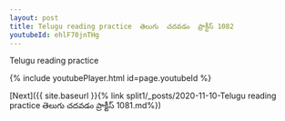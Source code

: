 ```yaml
---
layout: post
title: Telugu reading practice  తెలుగు  చదవడం  ప్రాక్టీస్ 1082
youtubeId: ehlF70jnTHg
---
```

 
 
Telugu reading practice
 
 
 
 
 


{% include youtubePlayer.html id=page.youtubeId %}
 
[Next]({{ site.baseurl }}{% link  split1/_posts/2020-11-10-Telugu reading practice  తెలుగు  చదవడం  ప్రాక్టీస్ 1081.md%})
 
